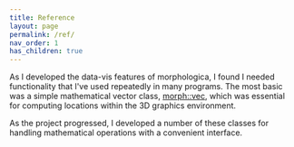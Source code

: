 ```yaml
---
title: Reference
layout: page
permalink: /ref/
nav_order: 1
has_children: true
---
```

As I developed the data-vis features of morphologica, I found I needed functionality that I've used repeatedly in many programs.
The most basic was a simple mathematical vector class, [morph::vec](/morphologica/ref/coremaths/vec), which was essential for computing locations within the 3D graphics environment.

As the project progressed, I developed a number of these classes for handling mathematical operations with a convenient interface.
